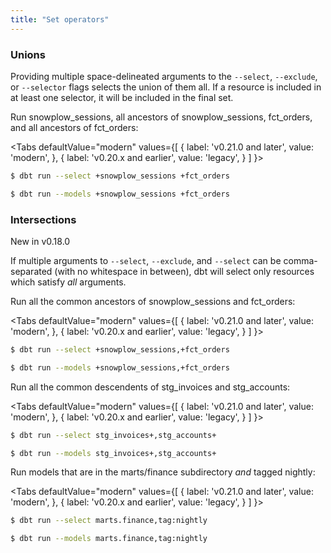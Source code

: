 ```yaml
---
title: "Set operators"
---
```


### Unions
Providing multiple space-delineated arguments to the `--select`, `--exclude`, or `--selector` flags selects
the union of them all. If a resource is included in at least one selector, it will be
included in the final set.

Run snowplow_sessions, all ancestors of snowplow_sessions, fct_orders, and all ancestors of fct_orders:

<Tabs
  defaultValue="modern"
  values={[
    { label: 'v0.21.0 and later', value: 'modern', },
    { label: 'v0.20.x and earlier', value: 'legacy', }
  ]
}>
<TabItem value="modern">

  ```bash
  $ dbt run --select +snowplow_sessions +fct_orders
  ```

</TabItem>
<TabItem value="legacy">

  ```bash
  $ dbt run --models +snowplow_sessions +fct_orders
  ```

</TabItem>
</Tabs>

### Intersections
<Changelog>New in v0.18.0</Changelog>

If multiple arguments to `--select`, `--exclude`, and `--select` can be comma-separated (with no whitespace in between),
dbt will select only resources which satisfy _all_ arguments.

Run all the common ancestors of snowplow_sessions and fct_orders:

<Tabs
  defaultValue="modern"
  values={[
    { label: 'v0.21.0 and later', value: 'modern', },
    { label: 'v0.20.x and earlier', value: 'legacy', }
  ]
}>
<TabItem value="modern">

  ```bash
  $ dbt run --select +snowplow_sessions,+fct_orders
  ```

</TabItem>
<TabItem value="legacy">

  ```bash
  $ dbt run --models +snowplow_sessions,+fct_orders
  ```

</TabItem>
</Tabs>


Run all the common descendents of stg_invoices and stg_accounts:

<Tabs
  defaultValue="modern"
  values={[
    { label: 'v0.21.0 and later', value: 'modern', },
    { label: 'v0.20.x and earlier', value: 'legacy', }
  ]
}>
<TabItem value="modern">

  ```bash
  $ dbt run --select stg_invoices+,stg_accounts+
  ```

</TabItem>
<TabItem value="legacy">

  ```bash
  $ dbt run --models stg_invoices+,stg_accounts+
  ```

</TabItem>
</Tabs>

Run models that are in the marts/finance subdirectory *and* tagged nightly:

<Tabs
  defaultValue="modern"
  values={[
    { label: 'v0.21.0 and later', value: 'modern', },
    { label: 'v0.20.x and earlier', value: 'legacy', }
  ]
}>
<TabItem value="modern">

  ```bash
  $ dbt run --select marts.finance,tag:nightly
  ```

</TabItem>
<TabItem value="legacy">

  ```bash
  $ dbt run --models marts.finance,tag:nightly
  ```

</TabItem>
</Tabs>
